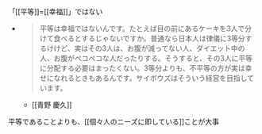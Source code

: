 
「[[平等]]=[[幸福]]」ではない
- > 平等は幸福ではないんです。たとえば目の前にあるケーキを3人で分けて食べるとするじゃないですか。普通なら日本人は律儀に3等分するけけど、実はその3人は、お腹が減ってない人、ダイエット中の人、お腹がペコペコな人だったりする。そうすると、その3人に平等に分配する必要はまったくない。3等分よりも、不平等の方が実は幸せになれるときもあるんです。サイボウズはそういう経営を目指しています。
    - [[青野 慶久]]

平等であることよりも、[[個々人のニーズに即している]]ことが大事
